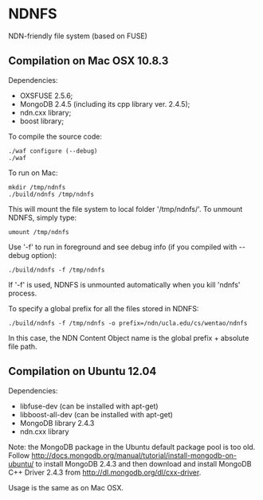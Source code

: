 NDNFS
=====

NDN-friendly file system (based on FUSE)

Compilation on Mac OSX 10.8.3
-----------------------------

Dependencies:

* OXSFUSE 2.5.6;
* MongoDB 2.4.5 (including its cpp library ver. 2.4.5);
* ndn.cxx library;
* boost library;

To compile the source code:

    ./waf configure (--debug)
    ./waf

To run on Mac:

    mkdir /tmp/ndnfs
    ./build/ndnfs /tmp/ndnfs

This will mount the file system to local folder '/tmp/ndnfs/'. To unmount NDNFS, simply type:

    umount /tmp/ndnfs

Use '-f' to run in foreground and see debug info (if you compiled with --debug option):

    ./build/ndnfs -f /tmp/ndnfs

If '-f' is used, NDNFS is unmounted automatically when you kill 'ndnfs' process.

To specify a global prefix for all the files stored in NDNFS:

    ./build/ndnfs -f /tmp/ndnfs -o prefix=/ndn/ucla.edu/cs/wentao/ndnfs

In this case, the NDN Content Object name is the global prefix + absolute file path.

Compilation on Ubuntu 12.04
---------------------------

Dependencies:

* libfuse-dev (can be installed with apt-get)
* libboost-all-dev (can be installed with apt-get)
* MongoDB library 2.4.3
* ndn.cxx library

Note: the MongoDB package in the Ubuntu default package pool is too old. Follow http://docs.mongodb.org/manual/tutorial/install-mongodb-on-ubuntu/ to install MongoDB 2.4.3 and then download and install MongoDB C++ Driver 2.4.3 from http://dl.mongodb.org/dl/cxx-driver.

Usage is the same as on Mac OSX.